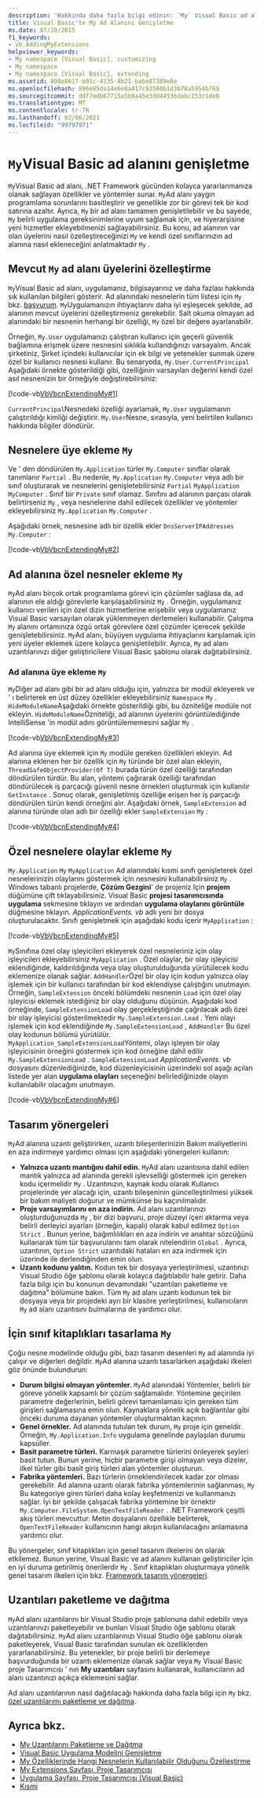 ```yaml
---
description: 'Hakkında daha fazla bilgi edinin: `My` Visual Basic ad alanını genişletme'
title: Visual Basic'te My Ad Alanını Genişletme
ms.date: 07/20/2015
f1_keywords:
- vb.AddingMyExtensions
helpviewer_keywords:
- My namespace [Visual Basic], customizing
- My namespace
- My namespace [Visual Basic], extending
ms.assetid: 808e8617-b01c-4135-8b21-babe87389e8e
ms.openlocfilehash: 896e85da14e6e8a417c93560b1d3b78a5954b769
ms.sourcegitcommit: ddf7edb67715a5b9a45e3dd44536dabc153c1de0
ms.translationtype: MT
ms.contentlocale: tr-TR
ms.lasthandoff: 02/06/2021
ms.locfileid: "99797971"
---
```

# <a name="extending-the-my-namespace-in-visual-basic"></a>`My`Visual Basic ad alanını genişletme

`My`Visual Basic ad alanı, .NET Framework gücünden kolayca yararlanmanıza olanak sağlayan özellikler ve yöntemler sunar. `My`Ad alanı yaygın programlama sorunlarını basitleştirir ve genellikle zor bir görevi tek bir kod satırına azaltır. Ayrıca, `My` bir ad alanı tamamen genişletilebilir ve bu sayede, `My` belirli uygulama gereksinimlerine uyum sağlamak için, ve hiyerarşisine yeni hizmetler ekleyebilmenizi sağlayabilirsiniz. Bu konu, ad alanının var olan üyelerini nasıl özelleştireceğinizi `My` ve kendi özel sınıflarınızın ad alanına nasıl ekleneceğini anlatmaktadır `My` .

## <a name="customizing-existing-my-namespace-members"></a>Mevcut `My` ad alanı üyelerini özelleştirme

`My`Visual Basic ad alanı, uygulamanız, bilgisayarınız ve daha fazlası hakkında sık kullanılan bilgileri gösterir. Ad alanındaki nesnelerin tüm listesi için `My` bkz. [başvurum](../../language-reference/keywords/my-reference.md). `My`Uygulamanızın ihtiyaçlarını daha iyi eşleşecek şekilde, ad alanının mevcut üyelerini özelleştirmeniz gerekebilir. Salt okuma olmayan ad alanındaki bir nesnenin herhangi bir özelliği, `My` özel bir değere ayarlanabilir.

Örneğin, `My.User` uygulamanızı çalıştıran kullanıcı için geçerli güvenlik bağlamına erişmek üzere nesnesini sıklıkla kullandığınızı varsayalım. Ancak şirketiniz, Şirket içindeki kullanıcılar için ek bilgi ve yetenekler sunmak üzere özel bir kullanıcı nesnesi kullanır. Bu senaryoda, `My.User.CurrentPrincipal` Aşağıdaki örnekte gösterildiği gibi, özelliğinin varsayılan değerini kendi özel asıl nesnenizin bir örneğiyle değiştirebilirsiniz:

[!code-vb[VbVbcnExtendingMy#1](~/samples/snippets/visualbasic/VS_Snippets_VBCSharp/VbVbcnExtendingMy/VB/Class1.vb#1)]

`CurrentPrincipal`Nesnedeki özelliği ayarlamak, `My.User` uygulamanın çalıştırıldığı kimliği değiştirir. `My.User`Nesne, sırasıyla, yeni belirtilen kullanıcı hakkında bilgiler döndürür.
  
## <a name="adding-members-to-my-objects"></a>Nesnelere üye ekleme `My`

Ve ' den döndürülen `My.Application` türler `My.Computer` sınıflar olarak tanımlanır `Partial` . Bu nedenle, `My.Application` `My.Computer` veya adlı bir sınıf oluşturarak ve nesnelerini genişletebilirsiniz `Partial` `MyApplication` `MyComputer` . Sınıf bir `Private` sınıf olamaz. Sınıfını ad alanının parçası olarak belirtirseniz `My` , veya nesnelerine dahil edilecek özellikler ve yöntemler ekleyebilirsiniz `My.Application` `My.Computer` .

Aşağıdaki örnek, nesnesine adlı bir özellik ekler `DnsServerIPAddresses` `My.Computer` :

[!code-vb[VbVbcnExtendingMy#2](~/samples/snippets/visualbasic/VS_Snippets_VBCSharp/VbVbcnExtendingMy/VB/Class2.vb#2)]

## <a name="adding-custom-objects-to-the-my-namespace"></a>Ad alanına özel nesneler ekleme `My`

`My`Ad alanı birçok ortak programlama görevi için çözümler sağlasa da, ad alanının ele aldığı görevlerle karşılaşabilirsiniz `My` . Örneğin, uygulamanız kullanıcı verileri için özel dizin hizmetlerine erişebilir veya uygulamanız Visual Basic varsayılan olarak yüklenmeyen derlemeleri kullanabilir. Çalışma `My` alanını ortamınıza özgü ortak görevlere özel çözümler içerecek şekilde genişletebilirsiniz. `My`Ad alanı, büyüyen uygulama ihtiyaçlarını karşılamak için yeni üyeler eklemek üzere kolayca genişletilebilir. Ayrıca, `My` ad alanı uzantılarınızı diğer geliştiricilere Visual Basic şablonu olarak dağıtabilirsiniz.
  
### <a name="adding-members-to-the-my-namespace"></a>Ad alanına üye ekleme `My`

`My`Diğer ad alanı gibi bir ad alanı olduğu için, yalnızca bir modül ekleyerek ve ' ı belirterek en üst düzey özellikler ekleyebilirsiniz `Namespace` `My` . `HideModuleName`Aşağıdaki örnekte gösterildiği gibi, bu özniteliğe modüle not ekleyin. `HideModuleName`Özniteliği, ad alanının üyelerini görüntülediğinde IntelliSense 'in modül adını görüntülememesini sağlar `My` .

[!code-vb[VbVbcnExtendingMy#3](~/samples/snippets/visualbasic/VS_Snippets_VBCSharp/VbVbcnExtendingMy/VB/Class1.vb#3)]

Ad alanına üye eklemek için `My` modüle gereken özellikleri ekleyin. Ad alanına eklenen her bir özellik için `My` türünde bir özel alan ekleyin, `ThreadSafeObjectProvider(Of T)` burada türün özel özelliği tarafından döndürülen türdür. Bu alan, yöntemi çağırarak özelliği tarafından döndürülecek iş parçacığı güvenli nesne örnekleri oluşturmak için kullanılır `GetInstance` . Sonuç olarak, genişletilmiş özelliğe erişen her iş parçacığı döndürülen türün kendi örneğini alır. Aşağıdaki örnek, `SampleExtension` ad alanına türünde olan adlı bir özelliği ekler `SampleExtension` `My` :

[!code-vb[VbVbcnExtendingMy#4](~/samples/snippets/visualbasic/VS_Snippets_VBCSharp/VbVbcnExtendingMy/VB/Class1.vb#4)]

## <a name="adding-events-to-custom-my-objects"></a>Özel nesnelere olaylar ekleme `My`

`My.Application` `My` `MyApplication` Ad alanındaki kısmi sınıfı genişleterek özel nesnelerinizin olaylarını göstermek için nesnesini kullanabilirsiniz `My` . Windows tabanlı projelerde, **Çözüm Gezgini**' de projeniz Için **projem** düğümüne çift tıklayabilirsiniz. Visual Basic **projesi tasarımcısında** **uygulama** sekmesine tıklayın ve ardından **uygulama olaylarını görüntüle** düğmesine tıklayın. *ApplicationEvents. vb* adlı yeni bir dosya oluşturulacaktır. Sınıfı genişletmek için aşağıdaki kodu içerir `MyApplication` :

[!code-vb[VbVbcnExtendingMy#5](~/samples/snippets/visualbasic/VS_Snippets_VBCSharp/VbVbcnExtendingMy/VB/Class1.vb#5)]

`My`Sınıfına özel olay işleyicileri ekleyerek özel nesneleriniz için olay işleyicileri ekleyebilirsiniz `MyApplication` . Özel olaylar, bir olay işleyicisi eklendiğinde, kaldırıldığında veya olay oluşturulduğunda yürütülecek kodu eklemenize olanak sağlar. `AddHandler`Özel bir olay için kodun yalnızca olay işlemek için bir kullanıcı tarafından bir kod eklendiyse çalıştığını unutmayın. Örneğin, `SampleExtension` önceki bölümdeki nesnenin `Load` için özel olay işleyicisi eklemek istediğiniz bir olay olduğunu düşünün. Aşağıdaki kod örneğinde, `SampleExtensionLoad` olay gerçekleştiğinde çağrılacak adlı özel bir olay işleyicisi gösterilmektedir `My.SampleExtension.Load` . Yeni olayı işlemek için kod eklendiğinde `My.SampleExtensionLoad` , `AddHandler` Bu özel olay kodunun bölümü yürütülür. `MyApplication_SampleExtensionLoad`Yöntemi, olayı işleyen bir olay işleyicisinin örneğini göstermek için kod örneğine dahil edilir `My.SampleExtensionLoad` . `SampleExtensionLoad` *ApplicationEvents. vb* dosyasını düzenlediğinizde, kod düzenleyicisinin üzerindeki sol aşağı açılan listede yer alan **uygulama olayları** seçeneğini belirlediğinizde olayın kullanılabilir olacağını unutmayın.

[!code-vb[VbVbcnExtendingMy#6](~/samples/snippets/visualbasic/VS_Snippets_VBCSharp/VbVbcnExtendingMy/VB/Class1.vb#6)]

## <a name="design-guidelines"></a>Tasarım yönergeleri

`My`Ad alanına uzantı geliştirirken, uzantı bileşenlerinizin Bakım maliyetlerini en aza indirmeye yardımcı olması için aşağıdaki yönergeleri kullanın:

- **Yalnızca uzantı mantığını dahil edin.** `My`Ad alanı uzantısına dahil edilen mantık yalnızca ad alanında gerekli işlevselliği göstermek için gereken kodu içermelidir `My` . Uzantınızın, kaynak kodu olarak Kullanıcı projelerinde yer alacağı için, uzantı bileşeninin güncelleştirilmesi yüksek bir bakım maliyeti doğurur ve mümkünse bu kaçınılmalıdır.
- **Proje varsayımlarını en aza indirin.** Ad alanı uzantılarınızı oluşturduğunuzda `My` , bir dizi başvuru, proje düzeyi içeri aktarma veya belirli derleyici ayarları (örneğin, kapalı) olarak kabul edilmez `Option Strict` . Bunun yerine, bağımlılıkları en aza indirin ve anahtar sözcüğünü kullanarak tüm tür başvurularını tam olarak nitelendirin `Global` . Ayrıca, uzantının, `Option Strict` uzantıdaki hataları en aza indirmek için üzerinde ile derlendiğinden emin olun.
- **Uzantı kodunu yalıtın.** Kodun tek bir dosyaya yerleştirilmesi, uzantınızı Visual Studio öğe şablonu olarak kolayca dağıtılabilir hale getirir. Daha fazla bilgi için bu konunun devamındaki "uzantıları paketleme ve dağıtma" bölümüne bakın. Tüm `My` ad alanı uzantı kodunun tek bir dosyaya veya bir projedeki ayrı bir klasöre yerleştirilmesi, kullanıcıların `My` ad alanı uzantısını bulmalarına de yardımcı olur.

## <a name="designing-class-libraries-for-my"></a>İçin sınıf kitaplıkları tasarlama `My`

Çoğu nesne modelinde olduğu gibi, bazı tasarım desenleri `My` ad alanında iyi çalışır ve diğerleri değildir. `My`Ad alanına uzantı tasarlarken aşağıdaki ilkeleri göz önünde bulundurun:

- **Durum bilgisi olmayan yöntemler.** `My`Ad alanındaki Yöntemler, belirli bir göreve yönelik kapsamlı bir çözüm sağlamalıdır. Yöntemine geçirilen parametre değerlerinin, belirli görevi tamamlaması için gereken tüm girişleri sağlamasına emin olun. Kaynaklara yönelik açık bağlantılar gibi önceki duruma dayanan yöntemler oluşturmaktan kaçının.
- **Genel örnekler.** Ad alanında tutulan tek durum, `My` proje için geneldir. Örneğin, `My.Application.Info` uygulama genelinde paylaşılan durumu kapsüller.
- **Basit parametre türleri.** Karmaşık parametre türlerini önleyerek şeyleri basit tutun. Bunun yerine, hiçbir parametre girişi olmayan veya dizeler, ilkel türler gibi basit giriş türleri alan yöntemler oluşturun.
- **Fabrika yöntemleri.** Bazı türlerin örneklendirilecek kadar zor olması gerekebilir. Ad alanına uzantı olarak fabrika yöntemlerinin sağlanması, `My` Bu kategoriye giren türleri daha kolay keşfetmenizi ve kullanmanızı sağlar. İyi bir şekilde çalışacak fabrika yöntemine bir örnektir `My.Computer.FileSystem.OpenTextFileReader` . .NET Framework çeşitli akış türleri mevcuttur. Metin dosyalarını özellikle belirterek, `OpenTextFileReader` kullanıcının hangi akışın kullanılacağını anlamasına yardımcı olur.

Bu yönergeler, sınıf kitaplıkları için genel tasarım ilkelerini ön olarak etkilemez. Bunun yerine, Visual Basic ve ad alanını kullanan geliştiriciler için en iyi duruma getirilmiş önerilerdir `My` . Sınıf kitaplıkları oluşturmaya yönelik genel tasarım ilkeleri için bkz. [Framework tasarım yönergeleri](../../../standard/design-guidelines/index.md).

## <a name="packaging-and-deploying-extensions"></a>Uzantıları paketleme ve dağıtma

`My`Ad alanı uzantılarını bir Visual Studio proje şablonuna dahil edebilir veya uzantılarınızı paketleyebilir ve bunları Visual Studio öğe şablonu olarak dağıtabilirsiniz. `My`Ad alanı uzantılarınızı Visual Studio öğe şablonu olarak paketleyerek, Visual Basic tarafından sunulan ek özelliklerden yararlanabilirsiniz. Bu yetenekler, bir proje belirli bir derlemeye başvurduğunda bir uzantı eklemenize olanak sağlar veya `My` Visual Basic proje Tasarımcısı ' nın **My uzantıları** sayfasını kullanarak, kullanıcıların ad alanı uzantınızı açıkça eklemesini sağlar.

Ad alanı uzantılarının nasıl dağıtılacağı hakkında daha fazla bilgi için `My` bkz. [özel uzantılarımı paketleme ve dağıtma](packaging-and-deploying-custom-my-extensions.md).

## <a name="see-also"></a>Ayrıca bkz.

- [My Uzantılarını Paketleme ve Dağıtma](packaging-and-deploying-custom-my-extensions.md)
- [Visual Basic Uygulama Modelini Genişletme](extending-the-visual-basic-application-model.md)
- [My Özelliklerinde Hangi Nesnelerin Kullanılabilir Olduğunu Özelleştirme](customizing-which-objects-are-available-in-my.md)
- [My Extensions Sayfası, Proje Tasarımcısı](/visualstudio/ide/reference/my-extensions-page-project-designer-visual-basic)
- [Uygulama Sayfası, Proje Tasarımcısı (Visual Basic)](/visualstudio/ide/reference/application-page-project-designer-visual-basic)
- [Kısmi](../../language-reference/modifiers/partial.md)
